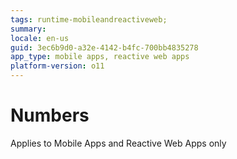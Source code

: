```yaml
---
tags: runtime-mobileandreactiveweb; 
summary: 
locale: en-us
guid: 3ec6b9d0-a32e-4142-b4fc-700bb4835278
app_type: mobile apps, reactive web apps
platform-version: o11
---
```


# Numbers

<div class="info" markdown="1">

Applies to Mobile Apps and Reactive Web Apps only

</div>
